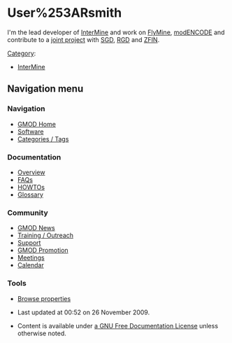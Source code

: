 



<span id="top"></span>




# <span dir="auto">User%253ARsmith</span>









I'm the lead developer of [InterMine](InterMine "InterMine") and work on
<a href="http://flymine.org" class="external text"
rel="nofollow">FlyMine</a>,
<a href="http://modencode.org" class="external text"
rel="nofollow">modENCODE</a> and contribute to a [joint
project](August_2009_GMOD_Meeting#InterMine_update "August 2009 GMOD Meeting")
with [SGD](Category%253ASGD "Category%253ASGD"),
[RGD](Category%253ARGD "Category%253ARGD") and
<a href="http://zfin.org" class="external text" rel="nofollow">ZFIN</a>.




[Category](Special%253ACategories "Special%253ACategories"):

- [InterMine](Category%253AInterMine "Category%253AInterMine")






## Navigation menu









### Navigation



- <span id="n-GMOD-Home">[GMOD Home](Main_Page)</span>
- <span id="n-Software">[Software](GMOD_Components)</span>
- <span id="n-Categories-.2F-Tags">[Categories /
  Tags](Categories)</span>




### Documentation



- <span id="n-Overview">[Overview](Overview)</span>
- <span id="n-FAQs">[FAQs](Category%253AFAQ)</span>
- <span id="n-HOWTOs">[HOWTOs](Category%253AHOWTO)</span>
- <span id="n-Glossary">[Glossary](Glossary)</span>




### Community



- <span id="n-GMOD-News">[GMOD News](GMOD_News)</span>
- <span id="n-Training-.2F-Outreach">[Training /
  Outreach](Training_and_Outreach)</span>
- <span id="n-Support">[Support](Support)</span>
- <span id="n-GMOD-Promotion">[GMOD Promotion](GMOD_Promotion)</span>
- <span id="n-Meetings">[Meetings](Meetings)</span>
- <span id="n-Calendar">[Calendar](Calendar)</span>




### Tools

- <span id="t-smwbrowselink"><a href="Special%253ABrowse/User%253ARsmith" rel="smw-browse">Browse
  properties</a></span>



- <span id="footer-info-lastmod">Last updated at 00:52 on 26 November
  2009.</span>
<!-- - <span id="footer-info-viewcount">14,438 page views.</span> -->
- <span id="footer-info-copyright">Content is available under
  <a href="http://www.gnu.org/licenses/fdl-1.3.html" class="external"
  rel="nofollow">a GNU Free Documentation License</a> unless otherwise
  noted.</span>

<!-- -->



<!-- -->




